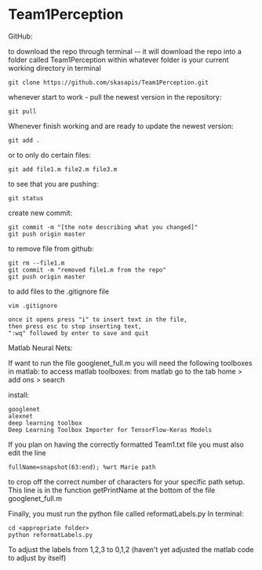 # Team1Perception
GitHub: 

to download the repo through terminal -- it will download the repo into a folder called Team1Perception within whatever folder is your current working directory in terminal
```
git clone https://github.com/skasapis/Team1Perception.git
```

whenever start to work - pull the newest version in the repository: 
```
git pull
```

Whenever finish working and are ready to update the newest version:                          
```
git add .
```

or to only do certain files:
```
git add file1.m file2.m file3.m    
```
to see that you are pushing:
```
git status   
```

create new commit: 
``` 
git commit -m "[the note describing what you changed]"                            
git push origin master
```

to remove file from github:        
``` 
git rm --file1.m
git commit -m "removed file1.m from the repo"
git push origin master
```

to add files to the .gitignore file
```
vim .gitignore
```
    once it opens press "i" to insert text in the file,
    then press esc to stop inserting text,
    ":wq" followed by enter to save and quit



Matlab Neural Nets:

If want to run the file googlenet_full.m you will need the following toolboxes in matlab:
to access matlab toolboxes: from matlab go to the tab home > add ons > search

install:
```
googlenet
alexnet
deep learning toolbox
Deep Learning Toolbox Importer for TensorFlow-Keras Models
```

If you plan on having the correctly formatted Team1.txt file you must also edit the line
```
fullName=snapshot(63:end); %wrt Marie path
```
to crop off the correct number of characters for your specific path setup. This line is in
the function getPrintName at the bottom of the file googlenet_full.m

Finally, you must run the python file called reformatLabels.py
In terminal:
```
cd <appropriate folder>
python reformatLabels.py
```
To adjust the labels from 1,2,3 to 0,1,2 (haven't yet adjusted the matlab code to adjust by itself)
